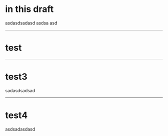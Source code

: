 # in this draft

asdasdsadasd asdsa asd 

---

# test



---

# test3

sadasdsadsad

---

# test4

asdsadasdasd
